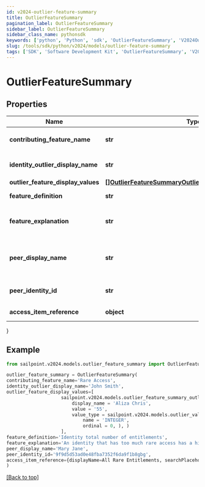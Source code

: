 ```yaml
---
id: v2024-outlier-feature-summary
title: OutlierFeatureSummary
pagination_label: OutlierFeatureSummary
sidebar_label: OutlierFeatureSummary
sidebar_class_name: pythonsdk
keywords: ['python', 'Python', 'sdk', 'OutlierFeatureSummary', 'V2024OutlierFeatureSummary'] 
slug: /tools/sdk/python/v2024/models/outlier-feature-summary
tags: ['SDK', 'Software Development Kit', 'OutlierFeatureSummary', 'V2024OutlierFeatureSummary']
---
```


# OutlierFeatureSummary


## Properties

Name | Type | Description | Notes
------------ | ------------- | ------------- | -------------
**contributing_feature_name** | **str** | Contributing feature name | [optional] 
**identity_outlier_display_name** | **str** | Identity display name | [optional] 
**outlier_feature_display_values** | [**[]OutlierFeatureSummaryOutlierFeatureDisplayValuesInner**](outlier-feature-summary-outlier-feature-display-values-inner) |  | [optional] 
**feature_definition** | **str** | Definition of the feature | [optional] 
**feature_explanation** | **str** | Detailed explanation of the feature | [optional] 
**peer_display_name** | **str** | outlier's peer identity display name | [optional] 
**peer_identity_id** | **str** | outlier's peer identity id | [optional] 
**access_item_reference** | **object** | Access Item reference | [optional] 
}

## Example

```python
from sailpoint.v2024.models.outlier_feature_summary import OutlierFeatureSummary

outlier_feature_summary = OutlierFeatureSummary(
contributing_feature_name='Rare Access',
identity_outlier_display_name='John Smith',
outlier_feature_display_values=[
                    sailpoint.v2024.models.outlier_feature_summary_outlier_feature_display_values_inner.OutlierFeatureSummary_outlierFeatureDisplayValues_inner(
                        display_name = 'Aliza Chris', 
                        value = '55', 
                        value_type = sailpoint.v2024.models.outlier_value_type.OutlierValueType(
                            name = 'INTEGER', 
                            ordinal = 0, ), )
                    ],
feature_definition='Identity total number of entitlements',
feature_explanation='An identity that has too much rare access has a higher change of becoming a security threat due to the unique access they possess',
peer_display_name='Mary Jane',
peer_identity_id='9f9d5d53ad0e48fba7352f6da9f1b8gbg',
access_item_reference={displayName=All Rare Entitlements, searchPlaceholder=Search by name or description}
)

```
[[Back to top]](#) 

